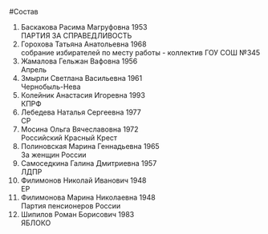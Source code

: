 #Состав
1. Баскакова Расима Магруфовна 1953   
    ПАРТИЯ ЗА СПРАВЕДЛИВОСТЬ
2. Горохова Татьяна Анатольевна 1968   
    собрание избирателей по месту работы - коллектив ГОУ СОШ №345
3. Жамалова Гельжан Вафовна 1956   
    Апрель
4. Змырли Светлана Васильевна 1961   
    Чернобыль-Нева
5. Колейник Анастасия Игоревна 1993   
    КПРФ
6. Лебедева Наталья Сергеевна 1977   
    СР
7. Мосина Ольга Вячеславовна 1972   
    Российский Красный Крест
8. Полиновская Марина Геннадьевна 1965   
    За женщин России
9. Самоседкина Галина Дмитриевна 1957   
    ЛДПР
10. Филимонов Николай Иванович 1948   
    ЕР
11. Филимонова Марина Николаевна 1948   
    Партия пенсионеров России
12. Шипилов Роман Борисович 1983   
    ЯБЛОКО

